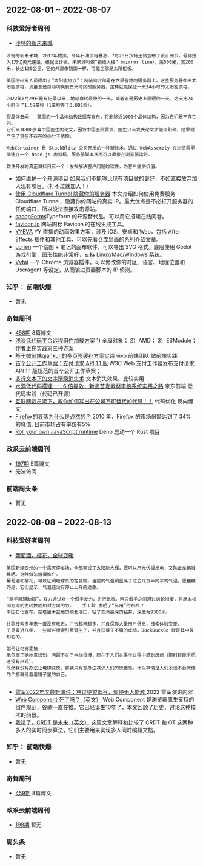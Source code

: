 ## 2022-08-01 ~ 2022-08-07

### 科技爱好者周刊
* [沙特的新未来城](https://github.com/ruanyf/weekly/blob/master/docs/issue-217.md)
```
沙特的新未来城，2017年提出，今年石油价格暴涨，7月25日沙特王储宣布了设计细节，号称投入1万亿美元建设，根据设计稿，未来城叫做“镜线大楼”（mirror line），高500米，宽200米，长达120公里，它的外部像镜面一样，可能全部是太阳能板。

美国的研究人员提出了“太阳能协议”：网站同时部署在世界各地的服务器上，这些服务器都由太阳能供电，流量总是自动切换到白天时区的服务器，这样就能保证一天24小时的太阳能供电。

2022年6月29日是有记录以来，地球自转最快的一天，或者说是历史上最短的一天。这天比24小时少了1.59毫秒（1毫秒等于0.001秒）。

假晶体丑闻 - 英国的一个晶体结构数据库宣布，将删除近1000个晶体结构，因为它们是不存在的。
它们来自800多篇中国医生的论文，因为中国医院要求，医生只有发表论文才能评职称，结果就产生了这些不存在的小分子结构。

WebContainer 是 StackBlitz 公司开发的一种新技术，通过 WebAssembly 在浏览器里面建立一个 Node.js 虚拟机，服务器脚本从而可以直接在浏览器运行。

软件开发的真正目标只有一个：发布解决客户问题的软件，为客户提供价值。
```
* [如何维护一个开源项目](https://xuanwo.io/reports/2022-30/) 如果我们不能够比现有项目做的更好，不如直接放弃加入现有项目。(打不过就加入！)
* [使用 Cloudflare Tunnel 隐藏你的服务器](https://www.sakowi.cz/blog/cloudflared-docker-compose-tutorial) 本文介绍如何使用免费服务 Cloudflare Tunnel，隐藏你的网站的真实 IP。最大优点是不必打开服务器的任何端口，所以没法直接攻击源站。
* [snoopForms](https://snoopforms.com/)Typeform 的开源替代品，可以用它搭建在线问卷。
* [favicon.io](https://favicon.io/) 网站图标 Favicon 的在线生成工具。
* [YYEVA](https://github.com/yylive/yyeva) YY 直播的动画效果方案，涉及 iOS、安卓和 Web，包括 After Effects 插件和其他工具，可以先看仓库里面的系列介绍文章。
* [Lorien](https://github.com/mbrlabs/Lorien) 一个绘图 + 笔记的画布软件，可以导出 SVG 格式。底层使用 Godot 游戏引擎，图形性能非常好，支持 Linux/Mac/Windows 系统。
* [Vytal](https://vytal.io/) 一个 Chrome 浏览器插件，可以修改你的时区、语言、地理位置和 Useragent 等设定，从而骗过页面脚本的 IP 侦测。



### 知乎： 前端快爆
* 暂无

### 奇舞周刊
* [458期](https://weekly.75.team/issue458.html) 8篇博文
* [浅谈低代码平台远程组件加载方案](https://mp.weixin.qq.com/s/cBWFpDdGutow59RpeSALAA) 1) 全局对象； 2）AMD； 3）ESModule；作者正在实践第三种方案
* [基于微前端qiankun的多页签缓存方案实践](https://mp.weixin.qq.com/s/qW0oEQYzT7DN4MfTBDlwXw) vivo 前端团队 微前端实践
* [首个公开工作草案：支付请求 API 1.1 版](https://mp.weixin.qq.com/s/XVy_gFv24lE11WgcZ6bDBg) W3C Web 支付工作组发布支付请求 API 1.1 版规范的首个公开工作草案；
* [多行文本下的文字渐隐消失术](https://mp.weixin.qq.com/s/qADnUx3G2tKyMT7iv6qFwg) 文本消失效果，比较实用
* [水滴低代码搭建——6 倍提效，新品首发素材审核系统实践之路](https://mp.weixin.qq.com/s/W1wQKpMJ8vlMId6-iWR9HQ) 京东前端 低代码实践（代码已开源）
* [互联网裁员潮下，教你如何写出在公司不可替代的代码！！](https://juejin.cn/post/7126888773647876110) 代码优化 反向博文
* [Firefox的衰落为什么是必然的？](https://mp.weixin.qq.com/s/5UnFCnNnPq4YFYazhm6wFw) 2010 年，Firefox 的市场份额达到了 34% 的峰值, 目前市场占有率仅有5%
* [Roll your own JavaScript runtime](https://deno.com/blog/roll-your-own-javascript-runtime) Deno 启动一个 Rust 项目

### 政采云前端周刊
* [197期](https://weekly.zoo.team/detail/197) 5篇博文
* 无法访问


### 前端周头条
* 暂无

## 2022-08-08 ~ 2022-08-13
### 科技爱好者周刊
* [葡萄酒，樱花，全球变暖](https://github.com/ruanyf/weekly/blob/master/docs/issue-218.md)
```
美国新泽西州的一个露天停车场，全部架设了太阳能大棚，既可以用光伏板发电，又防止车辆被暴晒。这种做法值得推广。
葡萄酒和樱花，可以证明地球真的在变暖。当前的气温明显高于过去几百年的平均气温。更糟糕的是，它们显示，气温还没有停止上升的迹象。

“掰手腕辅助器”，双方通过对一个假手发力，进行比赛。两只假手之间通过齿轮衔接，将原本相同方向的力转换成相对方向的力。 - 手工耿 发明了“有用”的东西？
中国石化宣布，在塔里木盆地的顺北油田，钻了亚洲最深的钻井，深度为9300米。

谷歌搜索多年来一直没有改进，广告越来越多，并且保存大量用户信息，搜索体验变差。
于是最近几年，一些新兴搜索引擎诞生了，并且获得了不错的成绩。DuckDuckGo 就是其中最知名的。

如何让电梯变快 - 
承包商正确地意识到，问题不在于电梯很慢，而在于人们在乘坐过程中感到厌烦（那时智能手机还没有出现）。
既然我没有办法让电梯变快，那就只有想办法减少人们的厌倦感。什么事情是人们永远不会厌倦的？那就是看着镜子里的自己。


```
* [雷军2022年度最新演讲：熬过绝望低谷，你便无人能敌 ](https://www.sohu.com/a/576060273_358836) 2022 雷军演讲内容
* [Web Component 死了吗？（英文）](https://levelup.gitconnected.com/are-web-components-dead-12e404e0f4b0) Web Component 是浏览器原生支持的组件规范，谷歌一直在推。它已经诞生10年了，本文回顾了历史，讨论这种技术的前景。
* [我错了，CRDT 是未来（英文）](https://josephg.com/blog/crdts-are-the-future/) 这篇文章解释和比较了 CRDT 和 OT 这两种多人的实时同步算法，它们主要用来实现多人同时编辑文档。


### 知乎： 前端快爆
* 暂无

### 奇舞周刊
* [459期](https://weekly.75.team/issue459.html) 8篇博文

### 政采云前端周刊
* [198期](https://weekly.zoo.team/detail/198) 暂无

### 周头条
* 暂无
